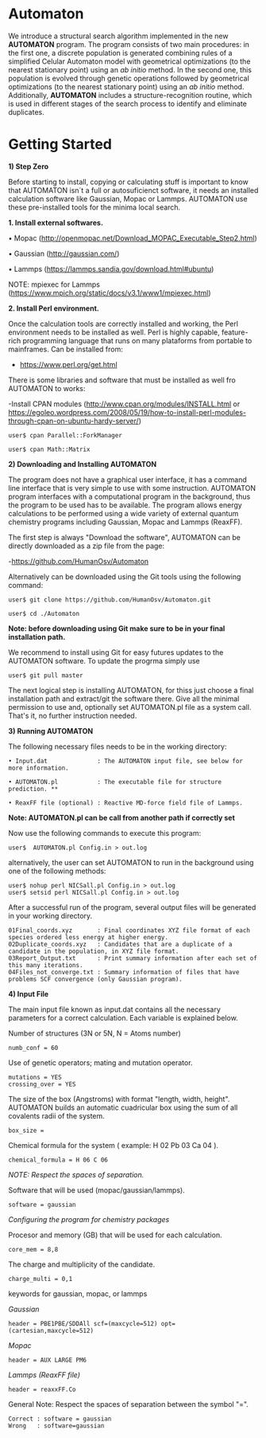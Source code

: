 # Automaton

We introduce a structural search algorithm implemented in the new **AUTOMATON** program. The program consists of two main procedures: in the first one, a discrete population is generated combining rules of a simplified Celular Automaton model with geometrical optimizations (to the nearest stationary point) using an *ab initio* method. In the second one, this population is evolved through genetic operations followed by geometrical optimizations (to the nearest stationary point) using an *ab initio* method. Additionally, **AUTOMATON** includes a structure-recognition routine, which is used in different stages of the search process to identify and eliminate duplicates.

# Getting Started

**1)	Step Zero**

Before starting to install, copying or calculating stuff is important to know that AUTOMATON isn´t a full or autosuficienct software, it needs an installed calculation software like Gaussian, Mopac or Lammps. AUTOMATON use these pre-installed tools for the minima local search.

**1. Install external softwares.**

  •	Mopac (http://openmopac.net/Download_MOPAC_Executable_Step2.html)

  •	Gaussian (http://gaussian.com/)

  •	Lammps (https://lammps.sandia.gov/download.html#ubuntu)
  
  NOTE: mpiexec for Lammps (https://www.mpich.org/static/docs/v3.1/www1/mpiexec.html)

**2. Install Perl environment.**

Once the calculation tools are correctly installed and working, the Perl environment needs to be installed as well. Perl is highly capable, feature-rich programming language that runs on many plataforms from portable to mainframes.
Can be installed from:
- https://www.perl.org/get.html

There is some libraries and software that must be installed as well fro AUTOMATON to works:

-Install CPAN modules (http://www.cpan.org/modules/INSTALL.html or https://egoleo.wordpress.com/2008/05/19/how-to-install-perl-modules-through-cpan-on-ubuntu-hardy-server/)

    user$ cpan Parallel::ForkManager
      
    user$ cpan Math::Matrix

**2)	Downloading and Installing AUTOMATON**

The program does not have a graphical user interface, it has a command line interface that is very simple to use with some instruction. AUTOMATON program interfaces with a computational program in the background, thus the program to be used has to be available. The program allows energy calculations to be performed using a wide variety of external quantum chemistry programs including Gaussian, Mopac and Lammps (ReaxFF).

The first step is always "Download the software", AUTOMATON can be directly downloaded as a zip file from the page:

-https://github.com/HumanOsv/Automaton

Alternatively can be downloaded using the Git tools using the following command:

    user$ git clone https://github.com/HumanOsv/Automaton.git

    user$ cd ./Automaton

**Note: before downloading using Git make sure to be in your final installation path.**

We recommend to install using Git for easy futures updates to the AUTOMATON software. To update the progrma simply use

	user$ git pull master
	
The next logical step is installing AUTOMATON, for thiss just choose a final installation path and extract/git the software there. Give all the minimal permission to use and, optionally set AUTOMATON.pl file as a system call. That's it, no further instruction needed.

**3)	Running AUTOMATON**

The following necessary files needs to be in the working directory:

    • Input.dat              : The AUTOMATON input file, see below for more information.

    • AUTOMATON.pl           : The executable file for structure prediction. **

    • ReaxFF file (optional) : Reactive MD-force field file of Lammps.

**Note: AUTOMATON.pl can be call from another path if correctly set**

Now use the following commands to execute this program:

    user$  AUTOMATON.pl Config.in > out.log

alternatively, the user can set AUTOMATON to run in the background using one of the following methods:

	user$ nohup perl NICSall.pl Config.in > out.log
	user$ setsid perl NICSall.pl Config.in > out.log

After a successful run of the program, several output files will be generated in your working directory.

	01Final_coords.xyz       : Final coordinates XYZ file format of each species ordered less energy at higher energy.
	02Duplicate_coords.xyz   : Candidates that are a duplicate of a candidate in the population, in XYZ file format.
	03Report_Output.txt      : Print summary information after each set of this many iterations.
	04Files_not_converge.txt : Summary information of files that have problems SCF convergence (only Gaussian program).

**4)	Input File**

The main input file known as input.dat contains all the necessary parameters for a correct calculation. Each variable is explained below.

Number of structures (3N or 5N, N = Atoms number)

    numb_conf = 60

Use of genetic operators; mating and mutation operator.

    mutations = YES
    crossing_over = YES

The size of the box (Angstroms) with format "length, width, height". AUTOMATON builds an automatic cuadricular box using the sum of all covalents radii of the system.

    box_size = 

Chemical formula for the system ( example: H 02 Pb 03 Ca 04 ).

    chemical_formula = H 06 C 06
    
*NOTE: Respect the spaces of separation.*

Software that will be used (mopac/gaussian/lammps).

    software = gaussian

*Configuring the program for chemistry packages*

Procesor and memory (GB) that will be used for each calculation.

    core_mem = 8,8

The charge and multiplicity of the candidate.

    charge_multi = 0,1

keywords for gaussian, mopac, or lammps

*Gaussian*

    header = PBE1PBE/SDDAll scf=(maxcycle=512) opt=(cartesian,maxcycle=512)

*Mopac*

    header = AUX LARGE PM6

*Lammps (ReaxFF file)*

    header = reaxxFF.Co

General Note: Respect the spaces of separation between the symbol "=".

    Correct : software = gaussian
    Wrong   : software=gaussian
